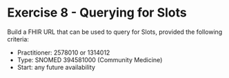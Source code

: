 # Exercise 8 - Querying for Slots

Build a FHIR URL that can be used to query for Slots, provided the following criteria:
* Practitioner: 2578010 or 1314012
* Type: SNOMED 394581000 (Community Medicine)
* Start: any future availability